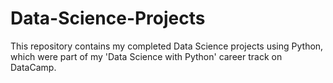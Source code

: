 # Data-Science-Projects
This repository contains my completed Data Science projects using Python, which were part of my 'Data Science with Python' career track on DataCamp.
